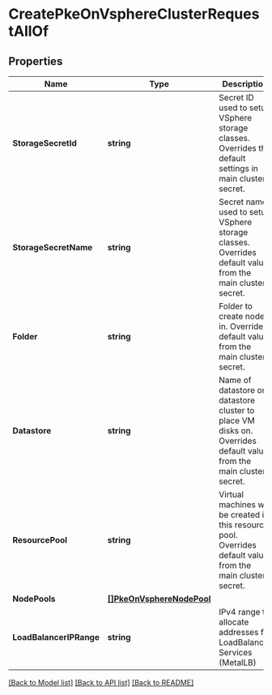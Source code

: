 # CreatePkeOnVsphereClusterRequestAllOf

## Properties

Name | Type | Description | Notes
------------ | ------------- | ------------- | -------------
**StorageSecretId** | **string** | Secret ID used to setup VSphere storage classes. Overrides the default settings in main cluster secret. | [optional] 
**StorageSecretName** | **string** | Secret name used to setup VSphere storage classes. Overrides default value from the main cluster secret. | [optional] 
**Folder** | **string** | Folder to create nodes in. Overrides default value from the main cluster secret. | [optional] 
**Datastore** | **string** | Name of datastore or datastore cluster to place VM disks on. Overrides default value from the main cluster secret. | [optional] 
**ResourcePool** | **string** | Virtual machines will be created in this resource pool. Overrides default value from the main cluster secret. | [optional] 
**NodePools** | [**[]PkeOnVsphereNodePool**](PKEOnVsphereNodePool.md) |  | [optional] 
**LoadBalancerIPRange** | **string** | IPv4 range to allocate addresses for LoadBalancer Services (MetalLB) | [optional] 

[[Back to Model list]](../README.md#documentation-for-models) [[Back to API list]](../README.md#documentation-for-api-endpoints) [[Back to README]](../README.md)


